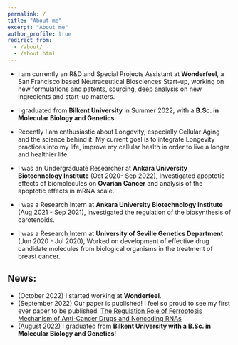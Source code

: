 ```yaml
---
permalink: /
title: "About me"
excerpt: "About me"
author_profile: true
redirect_from: 
  - /about/
  - /about.html
---
```

* I am currently an R&D and Special Projects Assistant at **Wonderfeel**, a San Francisco based Neutraceutical Biosciences Start-up, working on new formulations and patents, sourcing, deep analysis on new ingredients and start-up matters. 
* I graduated from **Bilkent University** in Summer 2022, with a **B.Sc. in Molecular Biology and Genetics**.
* Recently I am enthusiastic about Longevity, especially Cellular Aging and the science behind it. My current goal is to integrate Longevity practices into my life, improve my cellular health in order to live a longer and healthier life.

* I was an Undergraduate Researcher at **Ankara University Biotechnology Institute** (Oct 2020- Sep 2022), Investigated apoptotic effects of biomolecules on **Ovarian Cancer** and analysis of the apoptotic effects in mRNA scale. 
* I was a Research Intern at **Ankara University Biotechnology Institute** (Aug 2021 - Sep 2021), investigated the regulation of the biosynthesis of
carotenoids.
* I was a Research Intern at **University of Seville Genetics Department** (Jun 2020 - Jul 2020), Worked on development of effective drug candidate molecules from biological organisms in the treatment of breast cancer.


## News:
* (October 2022) I started working at **Wonderfeel**. 
* (September 2022) Our paper is published! I feel so proud to see my first ever paper to be published. [The Regulation Role of Ferroptosis Mechanism of Anti-Cancer Drugs and Noncoding RNAs](https://www.ingentaconnect.com/content/ben/cmc/2023/00000030/00000014/art00004;jsessionid=7nbdgdbr79h65.x-ic-live-03)
* (August 2022) I graduated from **Bilkent University with a B.Sc. in Molecular Biology and Genetics**!
